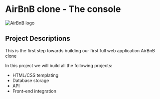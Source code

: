 # AirBnB clone - The console

![AirBnB logo](https://www.pngitem.com/pimgs/m/132-1322125_transparent-background-airbnb-logo-hd-png-download.png)

## Project Descriptions
This is the first step towards building our first full web application AirBnB clone

In this project we will build all the following projects:
- HTML/CSS templating
- Database storage
- API
- Front-end integration
